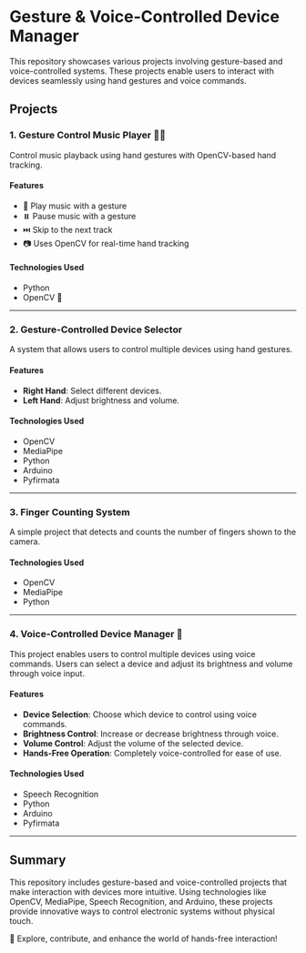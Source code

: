 # Gesture & Voice-Controlled Device Manager

This repository showcases various projects involving gesture-based and voice-controlled systems. These projects enable users to interact with devices seamlessly using hand gestures and voice commands.

## Projects

### 1. Gesture Control Music Player 🎵🤚
Control music playback using hand gestures with OpenCV-based hand tracking.  

#### Features
- 🎵 Play music with a gesture 
- ⏸️ Pause music with a gesture  
- ⏭️ Skip to the next track 
- 📷 Uses OpenCV for real-time hand tracking  

#### Technologies Used 
- Python  
- OpenCV 🎥

---

### 2. Gesture-Controlled Device Selector
A system that allows users to control multiple devices using hand gestures. 

#### Features
- **Right Hand**: Select different devices.
- **Left Hand**: Adjust brightness and volume.

#### Technologies Used
- OpenCV
- MediaPipe
- Python
- Arduino
- Pyfirmata

---

### 3. Finger Counting System
A simple project that detects and counts the number of fingers shown to the camera.

#### Technologies Used
- OpenCV
- MediaPipe
- Python

---

### 4. Voice-Controlled Device Manager 🎤
This project enables users to control multiple devices using voice commands. Users can select a device and adjust its brightness and volume through voice input.

#### Features
- **Device Selection**: Choose which device to control using voice commands.
- **Brightness Control**: Increase or decrease brightness through voice.
- **Volume Control**: Adjust the volume of the selected device.
- **Hands-Free Operation**: Completely voice-controlled for ease of use.

#### Technologies Used
- Speech Recognition
- Python
- Arduino
- Pyfirmata

---

## Summary
This repository includes gesture-based and voice-controlled projects that make interaction with devices more intuitive. Using technologies like OpenCV, MediaPipe, Speech Recognition, and Arduino, these projects provide innovative ways to control electronic systems without physical touch.

🚀 Explore, contribute, and enhance the world of hands-free interaction!
